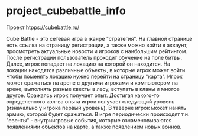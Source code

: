 # project_cubebattle_info
Проект [htpps://cubebattle.ru/](cubebattle.ru)

Cube Battle - это сетевая игра в жанре "стратегия". 
На главной странице есть ссылка на страницу регистрации, а также можно войти в аккаунт, просмотреть актуальные новости и игроков с наибольшим рейтингом.
После регистрации пользователь проходит обучение на поле битвы. 
Далее, игрок попадает на локацию на которой он находится. На локации находятся различные объекты, в которые игрок может войти. Чтобы поменять локацию нужно перейти на страницу "карта". Игрок может сражаться на арене с другими игроками и компьютером на арене, выполнять разные квесты в лесу, вступать в кланы и многое другое.
Сражаясь игрок получает опыт. Достигая какого-то определенного кол-ва опыта игрок получает следующий уровень (изначально у игрока первый уровень).
В таверне игрок может нанять армию, которой будет сражаться. 
В игре периодически происходят т.н. "евенты" - внутриигровые события, которые ознаменовываются появлениями объектов на карте, а также появлением новых воинов.
